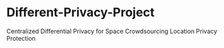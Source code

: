# Different-Privacy-Project
Centralized Differential Privacy for Space Crowdsourcing Location Privacy Protection
